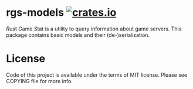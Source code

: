 # rgs-models [![crates.io](https://img.shields.io/crates/v/rgs_models.svg)](https://crates.io/crates/rgs_models)
*R*ust *G*ame *S*tat is a utility to query information about game servers. This package contains basic models and their (de-)serialization.

# License
Code of this project is available under the terms of MIT license. Please see COPYING file for more info.
